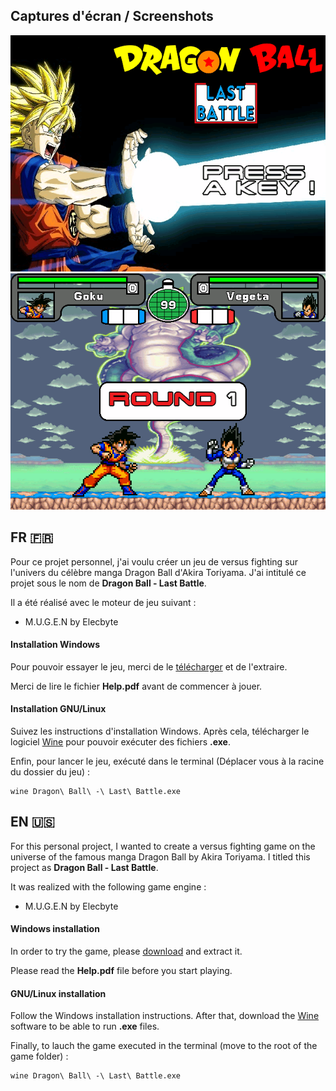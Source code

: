 ## Captures d'écran / Screenshots

![Image 000](Screenshoots/Image000.png) 
![Image 001](Screenshoots/Image001.png)

## FR :fr:


Pour ce projet personnel, j'ai voulu créer un jeu de versus fighting sur l'univers du célèbre manga Dragon Ball d'Akira Toriyama.
J'ai intitulé ce projet sous le nom de **Dragon Ball - Last Battle**.

Il a été réalisé avec le moteur de jeu suivant :

* M.U.G.E.N by Elecbyte

#### Installation Windows

Pour pouvoir essayer le jeu, merci de le [télécharger](https://github.com/SuijoART/Dragon-Ball-Last-Battle/releases/tag/v1.0) et de l'extraire. 

Merci de lire le fichier **Help.pdf** avant de commencer à jouer.

#### Installation GNU/Linux

Suivez les instructions d'installation Windows.
Après cela, télécharger le logiciel [Wine](https://wiki.winehq.org/Download) pour pouvoir exécuter des fichiers **.exe**. 

Enfin, pour lancer le jeu, exécuté dans le terminal (Déplacer vous à la racine du dossier du jeu) :

```console
wine Dragon\ Ball\ -\ Last\ Battle.exe
```

## EN :us:

For this personal project, I wanted to create a versus fighting game on the universe of the famous manga Dragon Ball by Akira Toriyama.
I titled this project as **Dragon Ball - Last Battle**.

It was realized with the following game engine :

* M.U.G.E.N by Elecbyte

#### Windows installation

In order to try the game, please [download](https://github.com/SuijoART/Dragon-Ball-Last-Battle/releases/tag/v1.0) and extract it. 

Please read the **Help.pdf** file before you start playing.

#### GNU/Linux installation

Follow the Windows installation instructions.
After that, download the [Wine](https://wiki.winehq.org/Download) software to be able to run **.exe** files.

Finally, to lauch the game executed in the terminal (move to the root of the game folder) :

```console
wine Dragon\ Ball\ -\ Last\ Battle.exe
```
